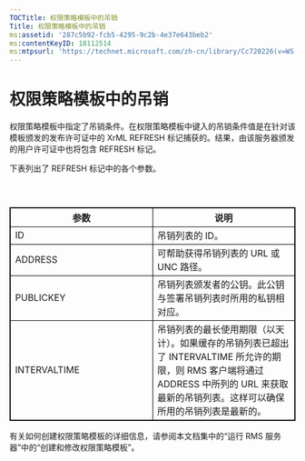 ```yaml
---
TOCTitle: 权限策略模板中的吊销
Title: 权限策略模板中的吊销
ms:assetid: '287c5b92-fcb5-4295-9c2b-4e37e643beb2'
ms:contentKeyID: 18112514
ms:mtpsurl: 'https://technet.microsoft.com/zh-cn/library/Cc720226(v=WS.10)'
---
```


权限策略模板中的吊销
====================

权限策略模板中指定了吊销条件。在权限策略模板中键入的吊销条件值是在针对该模板颁发的发布许可证中的 XrML REFRESH 标记捕获的。结果，由该服务器颁发的用户许可证中也将包含 REFRESH 标记。

下表列出了 REFRESH 标记中的各个参数。

###  

 
<p></p>

<table style="border:1px solid black;">
<colgroup>
<col width="50%" />
<col width="50%" />
</colgroup>
<thead>
<tr class="header">
<th style="border:1px solid black;" >参数</th>
<th style="border:1px solid black;" >说明</th>
</tr>
</thead>
<tbody>
<tr class="odd">
<td style="border:1px solid black;">ID</td>
<td style="border:1px solid black;">吊销列表的 ID。</td>
</tr>
<tr class="even">
<td style="border:1px solid black;">ADDRESS</td>
<td style="border:1px solid black;">可帮助获得吊销列表的 URL 或 UNC 路径。</td>
</tr>
<tr class="odd">
<td style="border:1px solid black;">PUBLICKEY</td>
<td style="border:1px solid black;">吊销列表颁发者的公钥。此公钥与签署吊销列表时所用的私钥相对应。</td>
</tr>
<tr class="even">
<td style="border:1px solid black;">INTERVALTIME</td>
<td style="border:1px solid black;">吊销列表的最长使用期限（以天计）。如果缓存的吊销列表已超出了 INTERVALTIME 所允许的期限，则 RMS 客户端将通过 ADDRESS 中所列的 URL 来获取最新的吊销列表。这样可以确保所用的吊销列表是最新的。</td>
</tr>
</tbody>
</table>

<p></p>

  
有关如何创建权限策略模板的详细信息，请参阅本文档集中的“运行 RMS 服务器”中的“创建和修改权限策略模板”。
